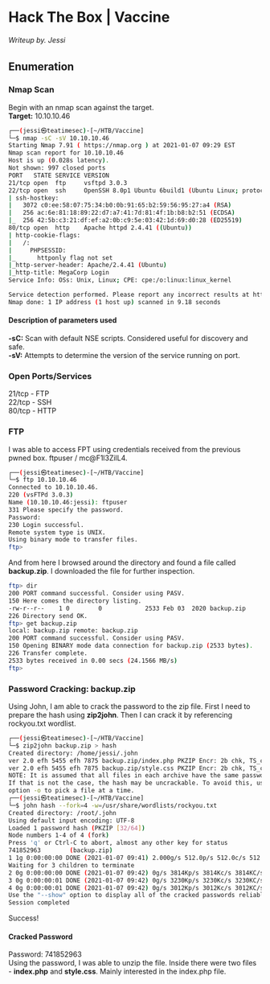 # Hack The Box | Vaccine
###### Writeup by. Jessi

## Enumeration
### Nmap Scan
Begin with an nmap scan against the target.  
**Target:** 10.10.10.46  
~~~Bash
┌──(jessi㉿teatimesec)-[~/HTB/Vaccine]
└─$ nmap -sC -sV 10.10.10.46
Starting Nmap 7.91 ( https://nmap.org ) at 2021-01-07 09:29 EST
Nmap scan report for 10.10.10.46
Host is up (0.028s latency).
Not shown: 997 closed ports
PORT   STATE SERVICE VERSION
21/tcp open  ftp     vsftpd 3.0.3
22/tcp open  ssh     OpenSSH 8.0p1 Ubuntu 6build1 (Ubuntu Linux; protocol 2.0)
| ssh-hostkey: 
|   3072 c0:ee:58:07:75:34:b0:0b:91:65:b2:59:56:95:27:a4 (RSA)
|   256 ac:6e:81:18:89:22:d7:a7:41:7d:81:4f:1b:b8:b2:51 (ECDSA)
|_  256 42:5b:c3:21:df:ef:a2:0b:c9:5e:03:42:1d:69:d0:28 (ED25519)
80/tcp open  http    Apache httpd 2.4.41 ((Ubuntu))
| http-cookie-flags: 
|   /: 
|     PHPSESSID: 
|_      httponly flag not set
|_http-server-header: Apache/2.4.41 (Ubuntu)
|_http-title: MegaCorp Login
Service Info: OSs: Unix, Linux; CPE: cpe:/o:linux:linux_kernel

Service detection performed. Please report any incorrect results at https://nmap.org/submit/ .
Nmap done: 1 IP address (1 host up) scanned in 9.18 seconds
~~~
#### Description of parameters used
**-sC:** Scan with default NSE scripts. Considered useful for discovery and safe.  
**-sV:** Attempts to determine the version of the service running on port.  
### Open Ports/Services
21/tcp - FTP  
22/tcp - SSH  
80/tcp - HTTP  
### FTP
I was able to access FPT using credentials received from the previous pwned box. ftpuser / mc@F1l3ZilL4.  
~~~Bash
┌──(jessi㉿teatimesec)-[~/HTB/Vaccine]
└─$ ftp 10.10.10.46
Connected to 10.10.10.46.
220 (vsFTPd 3.0.3)
Name (10.10.10.46:jessi): ftpuser
331 Please specify the password.
Password:
230 Login successful.
Remote system type is UNIX.
Using binary mode to transfer files.
ftp> 
~~~
And from here I browsed around the directory and found a file called **backup.zip**. I downloaded the file for further inspection.  
~~~Bash
ftp> dir
200 PORT command successful. Consider using PASV.
150 Here comes the directory listing.
-rw-r--r--    1 0        0            2533 Feb 03  2020 backup.zip
226 Directory send OK.
ftp> get backup.zip
local: backup.zip remote: backup.zip
200 PORT command successful. Consider using PASV.
150 Opening BINARY mode data connection for backup.zip (2533 bytes).
226 Transfer complete.
2533 bytes received in 0.00 secs (24.1566 MB/s)
ftp> 
~~~
### Password Cracking: backup.zip
Using John, I am able to crack the password to the zip file. First I need to prepare the hash using **zip2john**.  Then I can crack it by referencing rockyou.txt wordlist.  
~~~Bash
┌──(jessi㉿teatimesec)-[~/HTB/Vaccine]
└─$ zip2john backup.zip > hash
Created directory: /home/jessi/.john
ver 2.0 efh 5455 efh 7875 backup.zip/index.php PKZIP Encr: 2b chk, TS_chk, cmplen=1201, decmplen=2594, crc=3A41AE06
ver 2.0 efh 5455 efh 7875 backup.zip/style.css PKZIP Encr: 2b chk, TS_chk, cmplen=986, decmplen=3274, crc=1B1CCD6A
NOTE: It is assumed that all files in each archive have the same password.
If that is not the case, the hash may be uncrackable. To avoid this, use
option -o to pick a file at a time.
┌──(jessi㉿teatimesec)-[~/HTB/Vaccine]
└─$ john hash --fork=4 -w=/usr/share/wordlists/rockyou.txt
Created directory: /root/.john
Using default input encoding: UTF-8
Loaded 1 password hash (PKZIP [32/64])
Node numbers 1-4 of 4 (fork)
Press 'q' or Ctrl-C to abort, almost any other key for status
741852963        (backup.zip)
1 1g 0:00:00:00 DONE (2021-01-07 09:41) 2.000g/s 512.0p/s 512.0c/s 512.0C/s football1..simpleplan
Waiting for 3 children to terminate
2 0g 0:00:00:00 DONE (2021-01-07 09:42) 0g/s 3814Kp/s 3814Kc/s 3814KC/s  derrickak47.abygurl69
3 0g 0:00:00:01 DONE (2021-01-07 09:42) 0g/s 3230Kp/s 3230Kc/s 3230KC/s  brian89.a6_123
4 0g 0:00:00:01 DONE (2021-01-07 09:42) 0g/s 3012Kp/s 3012Kc/s 3012KC/s  mar ..*7¡Vamos!
Use the "--show" option to display all of the cracked passwords reliably
Session completed
~~~
Success!  
#### Cracked Password
Password: 741852963  
Using the password, I was able to unzip the file. Inside there were two files - **index.php** and **style.css**.  Mainly interested in the index.php file.  
